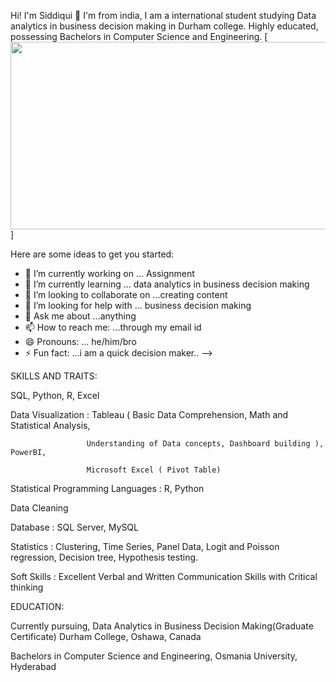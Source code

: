 Hi! I'm Siddiqui 👋
I'm from india, I am a international student studying Data analytics in business decision making in Durham college.
Highly educated, possessing Bachelors in Computer Science and
Engineering.
[<img src='https://mir-s3-cdn-cf.behance.net/projects/202/a41bd864961739.Y3JvcCw5OTksNzgyLDAsMA.jpg' height='300' width='1000'>]

Here are some ideas to get you started:

- 🔭 I’m currently working on ... Assignment
- 🌱 I’m currently learning ... data analytics in business decision making 
- 👯 I’m looking to collaborate on ...creating content
- 🤔 I’m looking for help with ... business decision making
- 💬 Ask me about ...anything
- 📫 How to reach me: ...through my email id
- 😄 Pronouns: ... he/him/bro
- ⚡ Fun fact: ...i am a quick decision maker..
-->

SKILLS AND TRAITS:



SQL, Python, R, Excel


Data Visualization : Tableau ( Basic Data Comprehension, Math and Statistical Analysis,
                     
                     Understanding of Data concepts, Dashboard building ), PowerBI,
                    
                     Microsoft Excel ( Pivot Table)
                     

Statistical Programming Languages : R, Python


Data Cleaning


Database : SQL Server, MySQL


Statistics : Clustering, Time Series, Panel Data, Logit and Poisson regression, Decision tree, Hypothesis testing.


Soft Skills : Excellent Verbal and Written Communication Skills with Critical thinking


EDUCATION:


Currently pursuing,
Data Analytics in Business Decision Making(Graduate Certificate)
Durham College, Oshawa, Canada


Bachelors in Computer Science and Engineering,
Osmania University, Hyderabad







